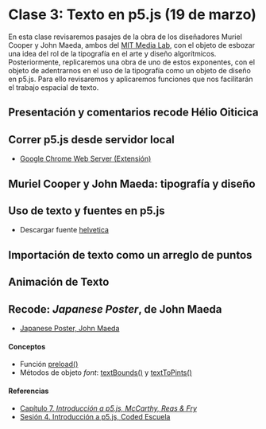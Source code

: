 # Clase 3: Texto en p5.js (19 de marzo)
En esta clase revisaremos pasajes de la obra de los diseñadores Muriel Cooper y John Maeda, ambos del [MIT Media Lab](https://www.media.mit.edu/), con el objeto de esbozar una idea del rol de la tipografía en el arte y diseño algorítmicos. Posteriormente, replicaremos una obra de uno de estos exponentes, con el objeto de adentrarnos en el uso de la tipografía como un objeto de diseño en p5.js. Para ello revisaremos y aplicaremos funciones que nos facilitarán el trabajo espacial de texto.
## Presentación y comentarios recode Hélio Oiticica
## Correr p5.js desde servidor local
- [Google Chrome Web Server (Extensión)](https://chrome.google.com/webstore/detail/web-server-for-chrome/ofhbbkphhbklhfoeikjpcbhemlocgigb)
## Muriel Cooper y John Maeda: tipografía y diseño
## Uso de texto y fuentes en p5.js
- Descargar fuente [helvetica](https://github.com/guillemontecinos/recode/blob/master/maeda_john-morisawa/assets/helvetica.otf)
## Importación de texto como un arreglo de puntos
## Animación de Texto
## Recode: *Japanese Poster*, de John Maeda
- [Japanese Poster, John Maeda](https://github.com/guillemontecinos/recode/blob/master/maeda_john-morisawa/documentation/docu_morisawa.md)
#### Conceptos
- Función [preload()](https://p5js.org/es/reference/#/p5/preload)
- Métodos de objeto *font*: [textBounds()](https://p5js.org/es/reference/#/p5.Font/textBounds) y [textToPints()](https://p5js.org/es/reference/#/p5.Font/textToPoints)
#### Referencias
- [Capítulo 7. *Introducción a p5.js, McCarthy, Reas & Fry*](https://github.com/processing/p5.js-getting-started-es/blob/master/v1.0.2.pdf)
- [Sesión 4. Introducción a p5.js, Coded Escuela](http://codedescuela.cl/taller1-intro-programacion-creativa-p5js-2017-05/sesiones/sesion_4/slides/#/)


